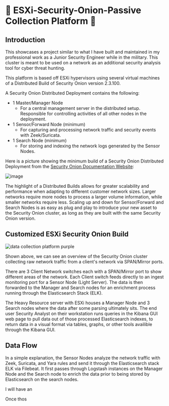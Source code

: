 # 🧅 ESXi-Security-Onion-Passive Collection Platform 🧅

## Introduction

This showcases a project similar to what I have built and maintained in my professional work as a Junior Security Engineer while in the military. This cluster is meant to be used on a network as an additional security analysis tool for cyber threat hunting. 

This platform is based off ESXi hypervisors using several virtual machines of a Distributed Build of Security Onion version 2.3.100. 

A Security Onion Distributed Deployment contains the following:
- 1 Master/Manager Node
  - For a central management server in the distributed setup. Responsible for controlling activities of all other nodes in the deployment. 
- 1 Sensor/Forward Node (minimum)
  -  For capturing and processing network traffic and security events with Zeek/Suricata. 
- 1 Search Node (minimum)
  -  For storing and indexing the network logs generated by the Sensor Nodes.

Here is a picture showing the minimum build of a Security Onion Distributed Deployment from the [Security Onion Documentation Website](https://docs.securityonion.net/en/latest/architecture.html):

![image](https://github.com/gervguerrero/ESXi-Security-Onion-Passive-Collection-Platform-/assets/140366635/5cbc6295-e12d-4522-8653-ef46a7b6b2bd)

The highlight of a Distributed Builds allows for greater scalability and performance when adapting to different customer network sizes. Larger networks require more nodes to process a larger volume information, while smaller networks require less. Scaling up and down for Sensor/Forward and Search Nodes is as easy as plug and play to introduce your new asset to the Security Onion cluster, as long as they are built with the same Security Onion version. 

## Customized ESXi Security Onion Build 

![data collection platform purple](https://github.com/gervguerrero/ESXi-Security-Onion-Passive-Collection-Platform-/assets/140366635/fa6ad362-b50f-45a1-acc7-b10ea8f31acf)

Shown above, we can see an overview of the Security Onion cluster collecting raw network traffic from a client's network via SPAN/Mirror ports. 

There are 3 Client Network switches each with a SPAN/Mirror port to show different areas of the network. Each Client switch feeds directly to an ingest monitoring port for a Sensor Node (Light Server). The data is then forwarded to the Manager and Search nodes for an enrichment process running through the Elasticsearch Stack (ELK).  

The Heavy Resource server with ESXi houses a Manager Node and 3 Search nodes where the data after some parsing ultimately sits. The end user Security Analyst on their workstation runs queries in the Kibana GUI web page to pull data out of those processed Elasticsearch indexes, to return data in a visual format via tables, graphs, or other tools availible through the Kibana GUI. 

## Data Flow





In a simple explanation, the Sensor Nodes analyze the network traffic with Zeek, Suricata, and Yara rules and send it through the Elasticsearch stack ELK via Filebeat. It first passes through Logstash instances on the Manager Node and the Search node to enrich the data prior to being stored by Elasticsearch on the search nodes. 

I will have an

Once thos
